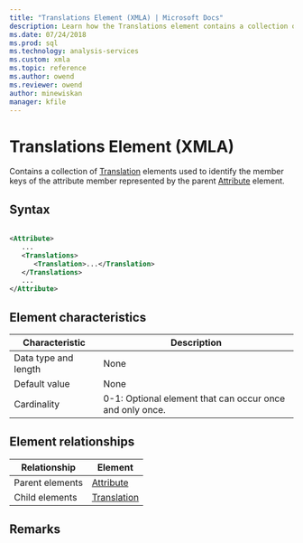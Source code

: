 ```yaml
---
title: "Translations Element (XMLA) | Microsoft Docs"
description: Learn how the Translations element contains a collection of Translation elements used to identify the member keys of the attribute member represented by the parent Attribute element.
ms.date: 07/24/2018
ms.prod: sql
ms.technology: analysis-services
ms.custom: xmla
ms.topic: reference
ms.author: owend
ms.reviewer: owend
author: minewiskan
manager: kfile
---
```

# Translations Element (XMLA)

  Contains a collection of [Translation](../xml-elements-properties/translation-element-xmla.md) elements used to identify the member keys of the attribute member represented by the parent [Attribute](../xml-elements-properties/attribute-element-xmla.md) element.  
  
## Syntax  
  
```xml  
  
<Attribute>  
   ...  
   <Translations>  
      <Translation>...</Translation>  
   </Translations>  
   ...  
</Attribute>  
```  
  
## Element characteristics  
  
|Characteristic|Description|  
|--------------------|-----------------|  
|Data type and length|None|  
|Default value|None|  
|Cardinality|0-1: Optional element that can occur once and only once.|  
  
## Element relationships  
  
|Relationship|Element|  
|------------------|-------------|  
|Parent elements|[Attribute](../xml-elements-properties/attribute-element-xmla.md)|  
|Child elements|[Translation](../xml-elements-properties/translation-element-xmla.md)|  
  
## Remarks  
